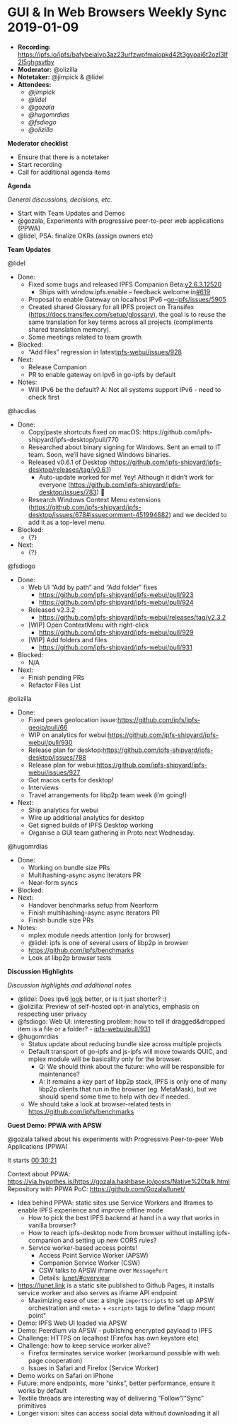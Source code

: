 # GUI & In Web Browsers Weekly Sync 2019-01-09

- **Recording:** https://ipfs.io/ipfs/bafybeialvp3az23urfzwpfmaiopkd42t3gvpai6t2ozl3lf2l5ghgsvtby
-   **Moderator:** @olizilla
-   **Notetaker:** @jimpick & @lidel
-   **Attendees:**
    -   _@jimpick_
    -   _@lidel_
    -   _@gozala_
    -   _@hugomrdias_
    -   _@fsdiogo_
    -   _@olizilla_
    

**Moderator checklist**

-   Ensure that there is a notetaker
-   Start recording
-   Call for additional agenda items

**Agenda**

_General discussions, decisions, etc._

-   Start with Team Updates and Demos
-   @gozala, Experiments with progressive peer-to-peer web applications (PPWA)
-   @lidel, PSA: finalize OKRs (assign owners etc)

**Team Updates**

@lidel
-   Done:
    -   Fixed some bugs and released IPFS Companion Beta:[v2.6.3.12520](https://github.com/ipfs-shipyard/ipfs-companion/releases/tag/v2.6.3.12520) 
        -   Ships with window.ipfs.enable – feedback welcome in[#619](https://github.com/ipfs-shipyard/ipfs-companion/pull/619) 
    -   Proposal to enable Gateway on localhost IPv6 –[go-ipfs/issues/5905](https://github.com/ipfs/go-ipfs/issues/5905) 
    -   Created shared Glossary for all IPFS project on Transifex (<https://docs.transifex.com/setup/glossary>), the goal is to reuse the same translation for key terms across all projects (compliments shared translation memory).
    -   Some meetings related to team growth
-   Blocked:
    -   “Add files” regression in latest[ipfs-webui/issues/928](https://github.com/ipfs-shipyard/ipfs-webui/issues/928#issuecomment-452507734) 
-   Next:
    -   Release Companion
    -   PR to enable gateway on ipv6 in go-ipfs by default
-   Notes:
    -   Will IPv6 be the default? A: Not all systems support IPv6 - need to check first   

@hacdias
-   Done:
    -   Copy/paste shortcuts fixed on macOS: https&#x3A;//github.com/ipfs-shipyard/ipfs-desktop/pull/770
    -   Researched about binary signing for Windows. Sent an email to IT team. Soon, we’ll have signed Windows binaries.
    -   Released v0.6.1 of Desktop (<https://github.com/ipfs-shipyard/ipfs-desktop/releases/tag/v0.6.1>)
        -   Auto-update worked for me! Yey! Although it didn’t work for everyone (<https://github.com/ipfs-shipyard/ipfs-desktop/issues/783>) 🤯
    -   Research Windows Context Menu extensions (<https://github.com/ipfs-shipyard/ipfs-desktop/issues/678#issuecomment-451994682>) and we decided to add it as a top-level menu.
-   Blocked:
    -   {?}
-   Next:
    -   {?}


@fsdiogo
-   Done:
    -   Web UI “Add by path” and “Add folder” fixes
        -   <https://github.com/ipfs-shipyard/ipfs-webui/pull/923>
        -   <https://github.com/ipfs-shipyard/ipfs-webui/pull/924>
    -   Released v2.3.2
        -   <https://github.com/ipfs-shipyard/ipfs-webui/releases/tag/v2.3.2>
    -   \[WIP] Open ContextMenu with right-click
        -   <https://github.com/ipfs-shipyard/ipfs-webui/pull/929>
    -   \[WIP] Add folders and files
        -   <https://github.com/ipfs-shipyard/ipfs-webui/pull/931>
-   Blocked:
    -   N/A
-   Next:
    -   Finish pending PRs
    -   Refactor Files List

@olizilla
-   Done:
    -   Fixed peers geolocation issue:<https://github.com/ipfs/ipfs-geoip/pull/66>
    -   WIP on analytics for webui:<https://github.com/ipfs-shipyard/ipfs-webui/pull/930>
    -   Release plan for desktop:<https://github.com/ipfs-shipyard/ipfs-desktop/issues/788>
    -   Release plan for webui:<https://github.com/ipfs-shipyard/ipfs-webui/issues/927>
    -   Got macos certs for desktop!
    -   Interviews
    -   Travel arrangements for libp2p team week (i’m going!)
-   Next:
    -   Ship analytics for webui
    -   Wire up additional analytics for desktop
    -   Get signed builds of IPFS Desktop working
    -   Organise a GUI team gathering in Proto next Wednesday.

@hugomrdias
-   Done:
    -   Working on bundle size PRs
    -   Multihashing-async async iterators PR
    -   Near-form syncs
-   Blocked:
-   Next:
    -   Handover benchmarks setup from Nearform
    -   Finish multihashing-async async iterators PR
    -   Finish bundle size PRs
-   Notes:
    -   mplex module needs attention (only for browser)
    -   @lidel: ipfs is one of several users of libp2p in browser
    -   <https://github.com/ipfs/benchmarks>
    -   Look at libp2p browser tests

**Discussion Highlights**

_Discussion highlights and additional notes._

- @lidel: Does ipv6 [look](https://user-images.githubusercontent.com/157609/50833266-eb72ee00-1350-11e9-9c24-33399eda7c83.png) better, or is it just shorter? :)
- @olizilla: Preview of self-hosted opt-in analytics, emphasis on respecting user privacy 
- @fsdiogo: Web UI: interesting problem: how to tell if dragged&dropped item is a file or a folder? - [ipfs-webui/pull/931](https://github.com/ipfs-shipyard/ipfs-webui/pull/931) 
- @hugomrdias
  - Status update about reducing bundle size across multiple projects
  - Default transport of go-ipfs and js-ipfs will move towards QUIC, and mplex module will be basicallty only for the browser. 
    - Q: We should think about the future: who will be responsible for maintenance?
    - A: It remains a key part of libp2p stack, IPFS is only one of many libp2p clients that run in the browser (eg. MetaMask), but we should spend some time to help with dev if needed. 
  - We should take a look at browser-related tests in https://github.com/ipfs/benchmarks

**Guest Demo: PPWA with APSW**

@gozala talked about his experiments with Progressive Peer-to-peer Web Applications (PPWA)

It starts [00:30:21](https://ipfs.io/ipfs/bafybeialvp3az23urfzwpfmaiopkd42t3gvpai6t2ozl3lf2l5ghgsvtby/2019-01-09%2017.05.42%20GUI%20and%20In%20Web%20Browsers%20Weekly%20833247793/zoom_0.mp4#t=00:30:21)

Context about PPWA: <https://via.hypothes.is/https://gozala.hashbase.io/posts/Native%20talk.html>   
Repository with PPWA PoC: <https://github.com/Gozala/lunet/> 

-   Idea behind PPWA: static sites use Service Workers and Iframes to enable IPFS experience and improve offline mode
    -   How to pick the best IPFS backend at hand in a way that works in vanilla browser?
    -   How to reach ipfs-desktop node from browser without installing ipfs-companion and setting up new CORS rules?
    -   Service worker-based access points!
        - Access Point Service Worker (APSW)
        - Companion Service Worker (CSW)
        - CSW talks to APSW iframe over `MessagePort`
        - Details: [lunet/#overview](https://github.com/Gozala/lunet/#overview)
- <https://lunet.link>  is a static site published to Github Pages, it installs service worker and also serves as iframe API endpoint
    - Maximizing ease of use: a single `importScripts` to set up APSW orchestration and `<meta>` + `<script>`  tags to define "dapp mount point"
-   Demo: IPFS Web UI loaded via APSW
-   Demo: Peerdium via APSW - publishing encrypted payload to IPFS
-   Challenge: HTTPS on localhost (Firefox has own keystore etc)
-   Challenge: how to keep service worker alive?
    -   Firefox terminates service worker (workaround possible with web page cooperation)
    -   Issues in Safari and Firefox (Service Worker)
-   Demo works on Safari on iPhone
-   Future: more endpoints, more “sinks”, better performance, ensure it works by default
-   Textile threads are interesting way of delivering “Follow”/“Sync” primitives
-   Longer vision: sites can access social data without downloading it all
